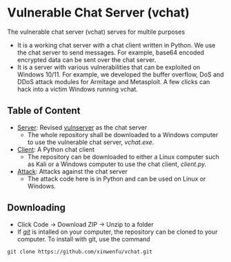 # Vulnerable Chat Server (vchat)

The vulnerable chat server (vchat) serves for multile purposes
- It is a working chat server with a chat client written in Python. We use the chat server to send messages. For example, base64 encoded encrypted data can be sent over the chat server.
- It is a server with various vulnerabilities that can be exploited on Windows 10/11. For example, we developed the buffer overflow, DoS and DDoS attack modules for Armitage and Metasploit. A few clicks can hack into a victim Windows running vchat.

## Table of Content

* [Server](Server): Revised [vulnserver](http://thegreycorner.com/vulnserver.html) as the chat server
  - The whole repository shall be downloaded to a Windows computer to use the vulnerable chat server, *vchat.exe*.
* [Client](Client): A Python chat client
  - The repository can be downloaded to either a Linux computer such as Kali or a Windows computer to use the chat client, *client.py*.
* [Attack](Attack): Attacks against the chat server
  - The attack code here is in Python and can be used on Linux or Windows.

## Downloading

- Click Code -> Download ZIP -> Unzip to a folder
- If <a href="https://git-scm.com/">*git*</a> is intalled on your computer, the repository can be cloned to your computer. To install with git, use the command
```
git clone https://github.com/xinwenfu/vchat.git
```
